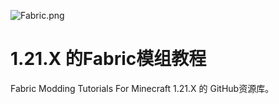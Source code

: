 ![Fabric.png](https://s2.loli.net/2024/08/18/ewqsch7zQuyVlAK.png)
# 1.21.X 的Fabric模组教程
Fabric Modding Tutorials For Minecraft 1.21.X 的 GitHub资源库。
